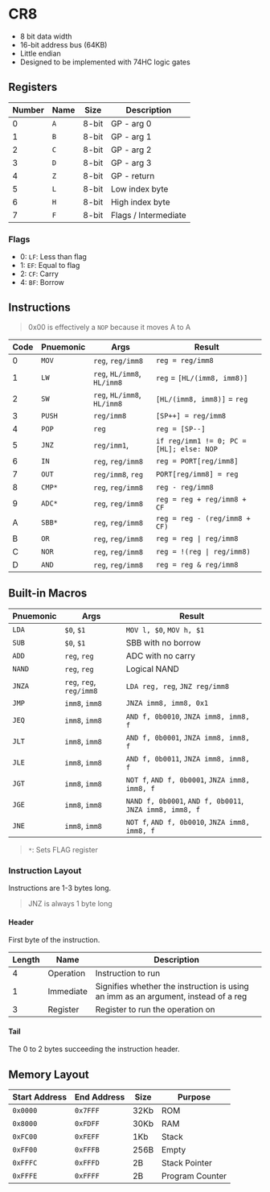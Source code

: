 # CR8

- 8 bit data width
- 16-bit address bus (64KB)
- Little endian
- Designed to be implemented with 74HC logic gates

## Registers

| Number | Name | Size  | Description          |
| ------ | ---- | ----- | -------------------- |
| 0      | `A`  | 8-bit | GP - arg 0           |
| 1      | `B`  | 8-bit | GP - arg 1           |
| 2      | `C`  | 8-bit | GP - arg 2           |
| 3      | `D`  | 8-bit | GP - arg 3           |
| 4      | `Z`  | 8-bit | GP - return          |
| 5      | `L`  | 8-bit | Low index byte       |
| 6      | `H`  | 8-bit | High index byte      |
| 7      | `F`  | 8-bit | Flags / Intermediate |

### Flags

- 0: `LF`: Less than flag
- 1: `EF`: Equal to flag
- 2: `CF`: Carry
- 4: `BF`: Borrow

## Instructions

> 0x00 is effectively a `NOP` because it moves A to A

| Code | Pnuemonic | Args                        | Result                                   |
| ---- | --------- | --------------------------- | ---------------------------------------- |
| 0    | `MOV`     | `reg`, `reg/imm8`           | `reg = reg/imm8`                         |
| 1    | `LW`      | `reg`, `HL/imm8`, `HL/imm8` | `reg` = `[HL/(imm8, imm8)]`              |
| 2    | `SW`      | `reg`, `HL/imm8`, `HL/imm8` | `[HL/(imm8, imm8)]` = `reg`              |
| 3    | `PUSH`    | `reg/imm8`                  | `[SP++] = reg/imm8`                      |
| 4    | `POP`     | `reg`                       | `reg = [SP--]`                           |
| 5    | `JNZ`     | `reg/imm1`,                 | `if reg/imm1 != 0; PC = [HL]; else: NOP` |
| 6    | `IN`      | `reg`, `reg/imm8`           | `reg = PORT[reg/imm8]`                   |
| 7    | `OUT`     | `reg/imm8`, `reg`           | `PORT[reg/imm8] = reg`                   |
| 8    | `CMP*`    | `reg`, `reg/imm8`           | `reg - reg/imm8`                         |
| 9    | `ADC*`    | `reg`, `reg/imm8`           | `reg = reg + reg/imm8 + CF`              |
| A    | `SBB*`    | `reg`, `reg/imm8`           | `reg = reg - (reg/imm8 + CF)`            |
| B    | `OR`      | `reg`, `reg/imm8`           | `reg = reg \| reg/imm8`                  |
| C    | `NOR`     | `reg`, `reg/imm8`           | `reg = !(reg \| reg/imm8)`               |
| D    | `AND`     | `reg`, `reg/imm8`           | `reg = reg & reg/imm8`                   |

## Built-in Macros

| Pnuemonic | Args                     | Result                                                  |
| --------- | ------------------------ | ------------------------------------------------------- |
| `LDA`     | `$0`, `$1`               | `MOV l, $0`, `MOV h, $1`                                |
| `SUB`     | `$0`, `$1`               | SBB with no borrow                                      |
| `ADD`     | `reg`, `reg`             | ADC with no carry                                       |
| `NAND`    | `reg`, `reg`             | Logical NAND                                            |
| `JNZA`    | `reg`, `reg`, `reg/imm8` | `LDA reg, reg`, `JNZ reg/imm8`                          |
| `JMP`     | `imm8`, `imm8`           | `JNZA imm8, imm8, 0x1`                                  |
| `JEQ`     | `imm8`, `imm8`           | `AND f, 0b0010`, `JNZA imm8, imm8, f`                   |
| `JLT`     | `imm8`, `imm8`           | `AND f, 0b0001`, `JNZA imm8, imm8, f`                   |
| `JLE`     | `imm8`, `imm8`           | `AND f, 0b0011`, `JNZA imm8, imm8, f`                   |
| `JGT`     | `imm8`, `imm8`           | `NOT f`, `AND f, 0b0001`, `JNZA imm8, imm8, f`          |
| `JGE`     | `imm8`, `imm8`           | `NAND f, 0b0001`, `AND f, 0b0011`, `JNZA imm8, imm8, f` |
| `JNE`     | `imm8`, `imm8`           | `NOT f`, `AND f, 0b0010`, `JNZA imm8, imm8, f`          |

> `*`: Sets FLAG register

### Instruction Layout

Instructions are 1-3 bytes long.

> JNZ is always 1 byte long

#### Header

First byte of the instruction.

| Length | Name      | Description                                                                        |
| ------ | --------- | ---------------------------------------------------------------------------------- |
| 4      | Operation | Instruction to run                                                                 |
| 1      | Immediate | Signifies whether the instruction is using an imm as an argument, instead of a reg |
| 3      | Register  | Register to run the operation on                                                   |

#### Tail

The 0 to 2 bytes succeeding the instruction header.

## Memory Layout

| Start Address | End Address | Size | Purpose         |
| ------------- | ----------- | ---- | --------------- |
| `0x0000`      | `0x7FFF`    | 32Kb | ROM             |
| `0x8000`      | `0xFDFF`    | 30Kb | RAM             |
| `0xFC00`      | `0xFEFF`    | 1Kb  | Stack           |
| `0xFF00`      | `0xFFFB`    | 256B | Empty           |
| `0xFFFC`      | `0xFFFD`    | 2B   | Stack Pointer   |
| `0xFFFE`      | `0xFFFF`    | 2B   | Program Counter |
